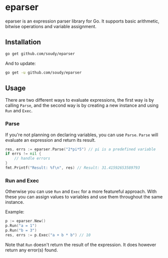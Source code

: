 # eparser
eparser is an expression parser library for Go. It supports basic arithmetic,
bitwise operations and variable assignment.

## Installation
```bash
go get github.com/soudy/eparser
```

And to update:
```bash
go get -u github.com/soudy/eparser
```

## Usage
There are two different ways to evaluate expressions, the first way is by
calling `Parse`, and the second way is by creating a new instance and using
`Run` and `Exec`.

### Parse
If you're not planning on declaring variables, you can use `Parse`. `Parse`
will evaluate an expression and return its result.
```go
res, errs := eparser.Parse("2*pi*5") // pi is a predefined variable
if errs != nil {
    // handle errors
}
fmt.Printf("Result: %f\n", res) // Result: 31.41592653589793
```

### Run and Exec
Otherwise you can use `Run` and `Exec` for a more featureful approach. With
these you can assign values to variables and use them throughout the same
instance.

Example:
```go
p := eparser.New()
p.Run("a = 1")
p.Run("b = 3")
res, errs := p.Exec("a + b * b") // 10
```

Note that `Run` doesn't return the result of the expression. It does however
return any error(s) found.
